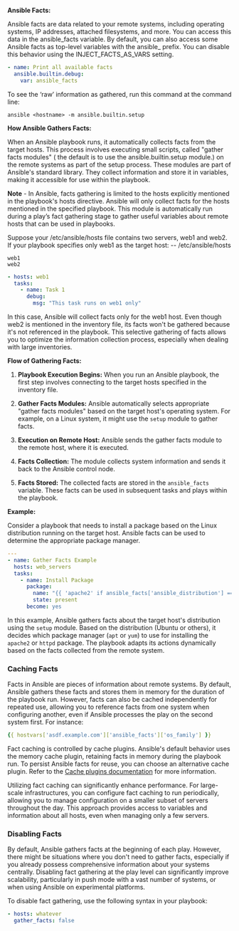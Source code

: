 **Ansible Facts:**

Ansible facts are data related to your remote systems, including operating systems, IP addresses, attached filesystems, and more. You can access this data in the ansible_facts variable. By default, you can also access some Ansible facts as top-level variables with the ansible_ prefix. You can disable this behavior using the INJECT_FACTS_AS_VARS setting. 

```yaml
- name: Print all available facts
  ansible.builtin.debug:
    var: ansible_facts
```

To see the ‘raw’ information as gathered, run this command at the command line:

```ansible <hostname> -m ansible.builtin.setup```

**How Ansible Gathers Facts:**

When an Ansible playbook runs, it automatically collects facts from the target hosts. This process involves executing small scripts, called "gather facts modules" ( the default is to use the ansible.builtin.setup module.) on the remote systems as part of the setup process. These modules are part of Ansible's standard library. They collect information and store it in variables, making it accessible for use within the playbook.

**Note** - In Ansible, facts gathering is limited to the hosts explicitly mentioned in the playbook's hosts directive. Ansible will only collect facts for the hosts mentioned in the specified playbook. This module is automatically run during a play’s fact gathering stage to gather useful variables about remote hosts that can be used in playbooks.

Suppose your /etc/ansible/hosts file contains two servers, web1 and web2. If your playbook specifies only web1 as the target host:
-- /etc/ansible/hosts
```
web1
web2
```

```yml
- hosts: web1
  tasks:
    - name: Task 1
      debug:
        msg: "This task runs on web1 only"
```
In this case, Ansible will collect facts only for the web1 host. Even though web2 is mentioned in the inventory file, its facts won't be gathered because it's not referenced in the playbook. This selective gathering of facts allows you to optimize the information collection process, especially when dealing with large inventories.

**Flow of Gathering Facts:**

1. **Playbook Execution Begins:** When you run an Ansible playbook, the first step involves connecting to the target hosts specified in the inventory file.

2. **Gather Facts Modules:** Ansible automatically selects appropriate "gather facts modules" based on the target host's operating system. For example, on a Linux system, it might use the `setup` module to gather facts.

3. **Execution on Remote Host:** Ansible sends the gather facts module to the remote host, where it is executed.

4. **Facts Collection:** The module collects system information and sends it back to the Ansible control node.

5. **Facts Stored:** The collected facts are stored in the `ansible_facts` variable. These facts can be used in subsequent tasks and plays within the playbook.

**Example:**

Consider a playbook that needs to install a package based on the Linux distribution running on the target host. Ansible facts can be used to determine the appropriate package manager.

```yaml
---
- name: Gather Facts Example
  hosts: web_servers
  tasks:
    - name: Install Package
      package:
        name: "{{ 'apache2' if ansible_facts['ansible_distribution'] == 'Ubuntu' else 'httpd' }}"
        state: present
      become: yes
```

In this example, Ansible gathers facts about the target host's distribution using the `setup` module. Based on the distribution (Ubuntu or others), it decides which package manager (`apt` or `yum`) to use for installing the `apache2` or `httpd` package. The playbook adapts its actions dynamically based on the facts collected from the remote system.

### Caching Facts

Facts in Ansible are pieces of information about remote systems. By default, Ansible gathers these facts and stores them in memory for the duration of the playbook run. However, facts can also be cached independently for repeated use, allowing you to reference facts from one system when configuring another, even if Ansible processes the play on the second system first. For instance:

```yaml
{{ hostvars['asdf.example.com']['ansible_facts']['os_family'] }}
```

Fact caching is controlled by cache plugins. Ansible's default behavior uses the memory cache plugin, retaining facts in memory during the playbook run. To persist Ansible facts for reuse, you can choose an alternative cache plugin. Refer to the [Cache plugins documentation](https://docs.ansible.com/ansible/latest/plugins/cache.html) for more information.

Utilizing fact caching can significantly enhance performance. For large-scale infrastructures, you can configure fact caching to run periodically, allowing you to manage configuration on a smaller subset of servers throughout the day. This approach provides access to variables and information about all hosts, even when managing only a few servers.

### Disabling Facts

By default, Ansible gathers facts at the beginning of each play. However, there might be situations where you don't need to gather facts, especially if you already possess comprehensive information about your systems centrally. Disabling fact gathering at the play level can significantly improve scalability, particularly in push mode with a vast number of systems, or when using Ansible on experimental platforms.

To disable fact gathering, use the following syntax in your playbook:

```yaml
- hosts: whatever
  gather_facts: false
```
